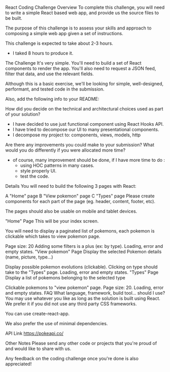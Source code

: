React Coding Challenge
Overview
To complete this challenge, you will need to write a simple React based web app, and provide us the source files to be built.

The purpose of this challenge is to assess your skills and approach to composing a simple web app given a set of instructions.

This challenge is expected to take about 2-3 hours.

+ I taked 8 hours to produce it.

The Challenge
It's very simple. You'll need to build a set of React components to render the app. You'll also need to request a JSON feed, filter that data, and use the relevant fields.

Although this is a basic exercise, we'll be looking for simple, well-designed, performant, and tested code in the submission.

Also, add the following info to your README:

How did you decide on the technical and architectural choices used as part of your solution?
+ I have decided to use just functional component using React Hooks API.
+ I have tried to decompose our UI to many presentational components.
+ I decompose my project to: components, views, models, http 

Are there any improvements you could make to your submission?
What would you do differently if you were allocated more time?

+ of course, many improvement should be done, if I have more time to do :
    + using HOC patterns in many cases.
    + style properly UI.
    + test the code.
    
Details
You will need to build the following 3 pages with React:

A "Home" page
B "View pokemon" page
C "Types" page
Please create components for each part of the page (eg. header, content, footer, etc).

The pages should also be usable on mobile and tablet devices.

"Home" Page
This will be your index screen.

You will need to display a paginated list of pokemons, each pokemon is clickable which takes to view pokemon page.

Page size: 20
Adding some filters is a plus (ex: by type).
Loading, error and empty states.
"View pokemon" Page
Display the selected Pokemon details (name, picture, type...)

Display possible pokemon evolutions (clickable).
Clicking on type should take to the "Types" page.
Loading, error and empty states.
"Types" Page
Display a list of pokemons belonging to the selected type

Clickable pokemons to "view pokemon" page.
Page size: 20.
Loading, error and empty states.
FAQ
What language, framework, build tool... should I use?
You may use whatever you like as long as the solution is built using React. We prefer it if you did not use any third party CSS frameworks.

You can use create-react-app.

We also prefer the use of minimal dependencies.

API Link
https://pokeapi.co/

Other Notes
Please send any other code or projects that you're proud of and would like to share with us.

Any feedback on the coding challenge once you're done is also appreciated!